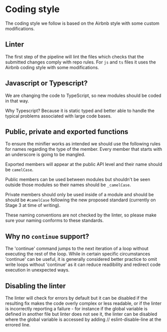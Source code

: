 # Coding style

The coding style we follow is based on the Airbnb style with some custom
modifications.

## Linter

The first step of the pipeline will lint the files which checks that the submitted changes comply with repo rules. For `js` and `ts` files it uses the Airbnb coding style with some
modifications.

## Javascript or Typescript?

We are changing the code to TypeScript, so new modules should be coded in that
way.

Why Typescript? Because it is static typed and better able to handle the typical problems associated with large code
bases.

## Public, private and exported functions

To ensure the minifier works as intended we should use the following rules
for names regarding the type of the member. Every member that starts with
an underscore is going to be mangled.

Exported members will appear at the public API level and their name
should be `camelCase`.

Public members can be used between modules but shouldn't be seen outside those modules so their names should be `_camelCase`.

Private members should only be used inside of a module and should be should be `#camelCase` following the new proposed standard (currently on Stage 3 at time of writing).

These naming conventions are not checked by the linter, so please make sure your naming conforms to these standards.

## Why no `continue` support?

The 'continue' command jumps to the next iteration of a loop without executing
the rest of the loop. While in certain specific circumstances 'continue'
can be useful, it is generally considered better practice to omit write loops without 'continue' as it can reduce
readibility and redirect code execution in unexpected ways.

## Disabling the linter

The linter will check for errors by default but it can be disabled if the resulting fix makes the code overly complex or less readable,
or if the linter is incorrectly reporting a failure - for instance if the global variable is defined in another file but linter does not see it, 
the linter can be disabled where the global variable is accessed by adding // eslint-disable-line at the errored line.
